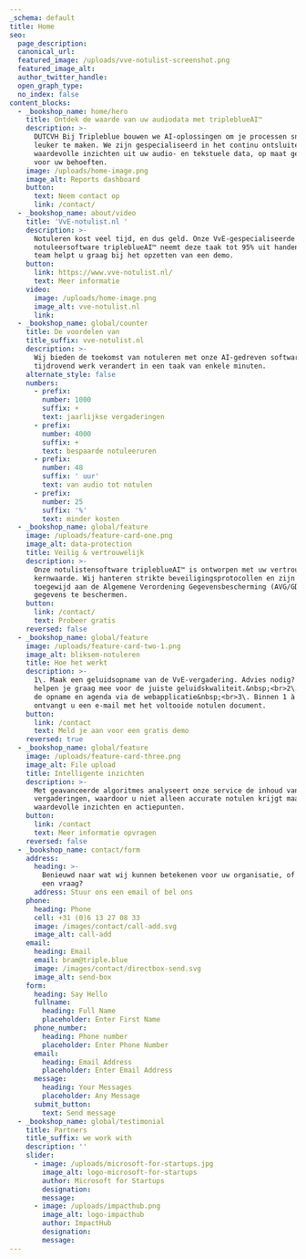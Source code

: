 ```yaml
---
_schema: default
title: Home
seo:
  page_description:
  canonical_url:
  featured_image: /uploads/vve-notulist-screenshot.png
  featured_image_alt:
  author_twitter_handle:
  open_graph_type:
  no_index: false
content_blocks:
  - _bookshop_name: home/hero
    title: Ontdek de waarde van uw audiodata met tripleblueAI™
    description: >-
      DUTCVH Bij Tripleblue bouwen we AI-oplossingen om je processen sneller, beter en
      leuker te maken. We zijn gespecialiseerd in het continu ontsluiten van
      waardevolle inzichten uit uw audio- en tekstuele data, op maat gemaakt
      voor uw behoeften.
    image: /uploads/home-image.png
    image_alt: Reports dashboard
    button:
      text: Neem contact op
      link: /contact/
  - _bookshop_name: about/video
    title: 'VvE-notulist.nl '
    description: >-
      Notuleren kost veel tijd, en dus geld. Onze VvE-gespecialiseerde
      notuleersoftware tripleblueAI™ neemt deze taak tot 95% uit handen. Ons
      team helpt u graag bij het opzetten van een demo.
    button:
      link: https://www.vve-notulist.nl/
      text: Meer informatie
    video:
      image: /uploads/home-image.png
      image_alt: vve-notulist.nl
      link:
  - _bookshop_name: global/counter
    title: De voordelen van
    title_suffix: vve-notulist.nl
    description: >-
      Wij bieden de toekomst van notuleren met onze AI-gedreven software die
      tijdrovend werk verandert in een taak van enkele minuten.
    alternate_style: false
    numbers:
      - prefix:
        number: 1000
        suffix: +
        text: jaarlijkse vergaderingen
      - prefix:
        number: 4000
        suffix: +
        text: bespaarde notuleeruren
      - prefix:
        number: 48
        suffix: ' uur'
        text: van audio tot notulen
      - prefix:
        number: 25
        suffix: '%'
        text: minder kosten
  - _bookshop_name: global/feature
    image: /uploads/feature-card-one.png
    image_alt: data-protection
    title: Veilig & vertrouwelijk
    description: >-
      Onze notulistensoftware tripleblueAI™ is ontworpen met uw vertrouwen als
      kernwaarde. Wij hanteren strikte beveiligingsprotocollen en zijn volledig
      toegewijd aan de Algemene Verordening Gegevensbescherming (AVG/GDPR) om uw
      gegevens te beschermen.
    button:
      link: /contact/
      text: Probeer gratis
    reversed: false
  - _bookshop_name: global/feature
    image: /uploads/feature-card-two-1.png
    image_alt: bliksem-notuleren
    title: Hoe het werkt
    description: >-
      1\. Maak een geluidsopname van de VvE-vergadering. Advies nodig? Wij
      helpen je graag mee voor de juiste geluidskwaliteit.&nbsp;<br>2\. Upload
      de opname en agenda via de webapplicatie&nbsp;<br>3\. Binnen 1 à 2 dagen
      ontvangt u een e-mail met het voltooide notulen document.
    button:
      link: /contact
      text: Meld je aan voor een gratis demo
    reversed: true
  - _bookshop_name: global/feature
    image: /uploads/feature-card-three.png
    image_alt: File upload
    title: Intelligente inzichten
    description: >-
      Met geavanceerde algoritmes analyseert onze service de inhoud van uw
      vergaderingen, waardoor u niet alleen accurate notulen krijgt maar ook
      waardevolle inzichten en actiepunten.
    button:
      link: /contact
      text: Meer informatie opvragen
    reversed: false
  - _bookshop_name: contact/form
    address:
      heading: >-
        Benieuwd naar wat wij kunnen betekenen voor uw organisatie, of heeft u
        een vraag? 
      address: Stuur ons een email of bel ons
    phone:
      heading: Phone
      cell: +31 (0)6 13 27 08 33
      image: /images/contact/call-add.svg
      image_alt: call-add
    email:
      heading: Email
      email: bram@triple.blue
      image: /images/contact/directbox-send.svg
      image_alt: send-box
    form:
      heading: Say Hello
      fullname:
        heading: Full Name
        placeholder: Enter First Name
      phone_number:
        heading: Phone number
        placeholder: Enter Phone Number
      email:
        heading: Email Address
        placeholder: Enter Email Address
      message:
        heading: Your Messages
        placeholder: Any Message
      submit_button:
        text: Send message
  - _bookshop_name: global/testimonial
    title: Partners
    title_suffix: we work with
    description: ''
    slider:
      - image: /uploads/microsoft-for-startups.jpg
        image_alt: logo-microsoft-for-startups
        author: Microsoft for Startups
        designation:
        message:
      - image: /uploads/impacthub.png
        image_alt: logo-impacthub
        author: ImpactHub
        designation:
        message:
---
```

